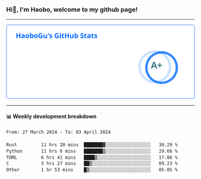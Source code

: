 <!--<h2 align="center"> Hi👋, I'm Haobo, welcome to my github page! </h2>-->
### Hi👋, I'm Haobo, welcome to my github page!
-------

<img href="https://github.com/HaoboGu" src="assets/stats.svg" alt="github stats" /> 

-------

#### 📊 **Weekly development breakdown**
<!--START_SECTION:waka-->

```txt
From: 27 March 2024 - To: 03 April 2024

Rust         11 hrs 20 mins  ███████▓░░░░░░░░░░░░░░░░░   30.29 %
Python       11 hrs 6 mins   ███████▒░░░░░░░░░░░░░░░░░   29.66 %
TOML         6 hrs 41 mins   ████▒░░░░░░░░░░░░░░░░░░░░   17.86 %
C            3 hrs 27 mins   ██▒░░░░░░░░░░░░░░░░░░░░░░   09.23 %
Other        1 hr 53 mins    █▒░░░░░░░░░░░░░░░░░░░░░░░   05.05 %
```

<!--END_SECTION:waka-->
<!--
backup url: https://github-readme-status-dusky-ten.vercel.app/api?username=HaoboGu&count_private=true&show_icons=true&theme=transparent&border_color=2f80ed
-->
<!--
**HaoboGu/HaoboGu** is a ✨ _special_ ✨ repository because its `README.md` (this file) appears on your GitHub profile.

Here are some ideas to get you started:

- 🔭 I’m currently working on AI-assisted programming tools
- 🌱 I’m currently learning ...
- 👯 I’m looking to collaborate on ...
- 🤔 I’m looking for help with ...
- 💬 Ask me about ...
- 📫 How to reach me: ...
- 😄 Pronouns: ...
- ⚡ Fun fact: ...
-->

